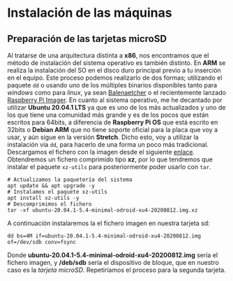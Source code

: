 # Instalación de las máquinas

## Preparación de las tarjetas microSD

Al tratarse de una arquitectura distinta a **x86**, nos encontramos que el método de instalación del sistema operativo es también distinto. En **ARM** se realiza la instalación del SO en el disco duro principal previo a tu inserción en el equipo. Este proceso podemos realizarlo de dos formas; utilizando el paquete `dd` o usando uno de los múltiples binarios disponibles tanto para _windows_ como para _linux_, ya sean [Balenaetcher](https://www.balena.io/etcher/) o el recientemente lanzado [Raspberry Pi Imager](https://www.raspberrypi.org/downloads/).
En cuanto al sistema operativo, me he decantado por utilizar **Ubuntu 20.04.1 LTS** ya que es uno de los más actualizados y uno de los que tiene una comunidad más grande y es de los pocos que están escritos para 64bits, a diferencia de **Raspberry Pi OS** que está escrito en 32bits o **Debian ARM** que no tiene soporte oficial para la placa que voy a usar, y aún sigue en la versión **Stretch**.
Dicho esto, voy a utilizar la instalación vía `dd`, para hacerlo de una forma un poco más tradicional. Descargamos el fichero con la imagen desde el siguiente [enlace](https://wiki.odroid.com/odroid-xu4/os_images/linux/ubuntu_5.4/ubuntu_5.4). Obtendremos un fichero comprimido tipo **xz**, por lo que tendremos que instalar el paquete `xz-utils` para posteriormente poder usarlo con `tar`.
```
# Actualizamos la paquetería del sistema
apt update && apt upgrade -y
# Instalamos el paquete xz-utils
apt install xz-utils -y
# Descomprimimos el fichero
tar -xf ubuntu-20.04.1-5.4-minimal-odroid-xu4-20200812.img.xz
```
A continuación instalaremos la el fichero imagen en nuestra tarjeta sd:
```
dd bs=4M if=ubuntu-20.04.1-5.4-minimal-odroid-xu4-20200812.img of=/dev/sdb conv=fsync
```
Donde **ubuntu-20.04.1-5.4-minimal-odroid-xu4-20200812.img** sería el fichero imagen, y **/deb/sdb** sería el dispositivo de bloque, que en nuestro caso es la _tarjeta microSD_.
Repetiríamos el proceso para la segunda tarjeta.

